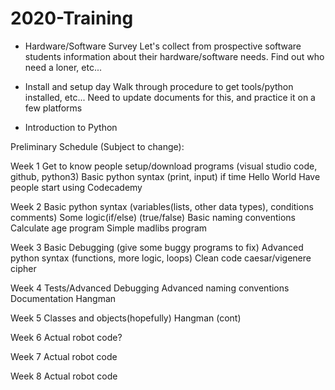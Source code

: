 # 2020-Training
* Hardware/Software Survey
	Let's collect from prospective software students information
about their hardware/software needs.  Find out who need a loner, etc...

* Install and setup day
        Walk through procedure to get tools/python installed, etc...
Need to update documents for this, and practice it on a few platforms

* Introduction to Python

Preliminary Schedule (Subject to change):

Week 1
Get to know people
setup/download programs (visual studio code, github, python3)
Basic python syntax (print, input) if time
Hello World
Have people start using Codecademy

Week 2
Basic python syntax (variables(lists, other data types), conditions comments) 
Some logic(if/else) (true/false) 
Basic naming conventions
Calculate age program
Simple madlibs program

Week 3
Basic Debugging (give some buggy programs to fix)
Advanced python syntax (functions, more logic, loops) 
Clean code
caesar/vigenere cipher

Week 4
Tests/Advanced Debugging
Advanced naming conventions
Documentation
Hangman

Week 5
Classes and objects(hopefully)
Hangman (cont)

Week 6
Actual robot code?

Week 7
Actual robot code

Week 8
Actual robot code
